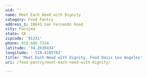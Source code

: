 ```yaml
---
uid: ''
name: Meet Each Need with Dignity
category: Food Pantry
address_1: 10641 San Fernando Road
city: Pacoima
state: CA
zipcode: '91331'
phone: 818.686.7334
latitude: '34.2630434'
longitude: '-118.4195782'
title: 'Meet Each Need with Dignity, Food Oasis Los Angeles'
uri: /food-pantry/meet-each-need-with-dignity/

---
```

